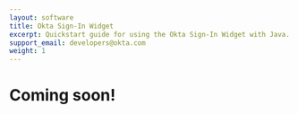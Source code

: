 ```yaml
---
layout: software
title: Okta Sign-In Widget
excerpt: Quickstart guide for using the Okta Sign-In Widget with Java.
support_email: developers@okta.com
weight: 1
---
```


# Coming soon!
